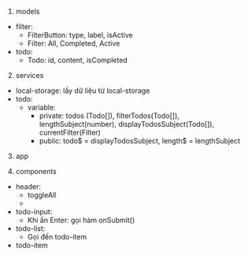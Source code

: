 1. models
- filter:
    + FilterButton: type, label, isActive
    + Filter: All, Completed, Active
- todo:
    + Todo: id, content, isCompleted

2. services
- local-storage: lấy dữ liệu từ local-storage
- todo: 
    + variable:
        + private: todos (Todo[]), filterTodos(Todo[]), lengthSubject(number), displayTodosSubject(Todo[]), currentFilter(Filter)
        + public: todo$ = displayTodosSubject, length$ = lengthSubject

3. app

4. components
- header: 
    + toggleAll
    + <app-todo-input>
- todo-input:
    + Khi ấn Enter: gọi hàm onSubmit()
- todo-list:
    + Gọi đến todo-item
- todo-item




